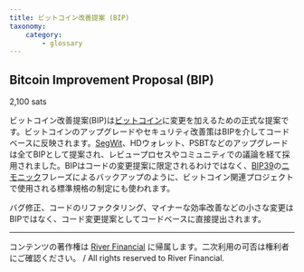 ```yaml
---
title: ビットコイン改善提案 (BIP)
taxonomy:
    category:
        - glossary
---
```


## Bitcoin Improvement Proposal (BIP)
2,100 sats

ビットコイン改善提案(BIP)は[ビットコイン](https://lostinbitcoin.sakuraweb.com/glossary/bitcoin/)に変更を加えるための正式な提案です。ビットコインのアップグレードやセキュリティ改善策はBIPを介してコードベースに反映されます。[SegWit](https://lostinbitcoin.sakuraweb.com/glossary/segwit/)、HDウォレット、PSBTなどのアップグレードは全てBIPとして提案され、レビュープロセスやコミュニティでの議論を経て採用されました。BIPはコードの変更提案に限定されるわけではなく、[BIP39](https://lostinbitcoin.sakuraweb.com/glossary/bip39/)の[ニモニック](https://lostinbitcoin.sakuraweb.com/glossary/mnemonic/)フレーズによるバックアップのように、ビットコイン関連プロジェクトで使用される標準規格の制定にも使われます。

バグ修正、コードのリファクタリング、マイナーな効率改善などの小さな変更はBIPではなく、コード変更提案としてコードベースに直接提出されます。

---
コンテンツの著作権は [River Financial](https://river.com/) に帰属します。二次利用の可否は権利者にご確認ください。 / All rights reserved to River Financial.

